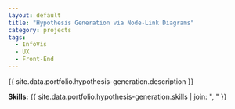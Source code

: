 ```yaml
---
layout: default
title: "Hypothesis Generation via Node-Link Diagrams"
category: projects
tags:
  - InfoVis
  - UX
  - Front-End
---
```


{{ site.data.portfolio.hypothesis-generation.description }}

**Skills:** {{ site.data.portfolio.hypothesis-generation.skills | join: ", " }}
